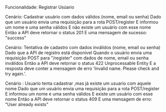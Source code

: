 Funcionalidade: Registrar Usúario

Cenário: Cadastrar usuário com dados válidos (nome, email ou senha)
Dado que um usuário envia uma requisição para a rota POST/register
E informou um nome e uma senha válidos
E não existe um usuário com esse nome
Então a API deve retornar o status 201
E uma mensagem de sucesso: "success"

Cenário: Tentativa de cadastro com dados inválidos (nome, email ou senha)
  Dado que a API de registro está disponível
  Quando o usuário envia uma requisição POST para "/register" com dados de nome, email ou senha inválidos
  Então a API deve retornar o status 422 Unprocessable Entity
  E a resposta deve conter a mensagem de erro 'Invalid name. Please check and try again.'.

Cenário : Usuario tenta cadastrar ,mas já existe um usuario com aquele nome
Dado que um usuário envia uma requisição para a rota POST/register
E informou um nome e uma senha válidos
E existe um usuário com esse nome
Então a API deve retornar o status 409
E uma mensagem de erro: "User already exists"
